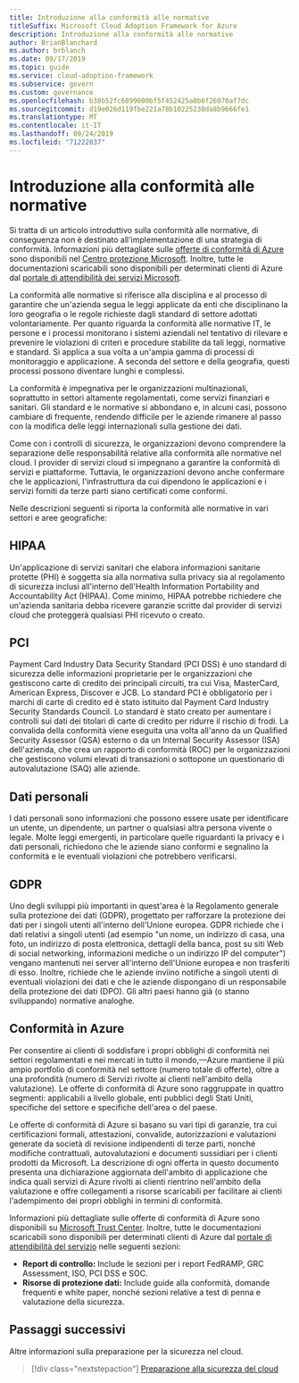 ```yaml
---
title: Introduzione alla conformità alle normative
titleSuffix: Microsoft Cloud Adoption Framework for Azure
description: Introduzione alla conformità alle normative
author: BrianBlanchard
ms.author: brblanch
ms.date: 09/17/2019
ms.topic: guide
ms.service: cloud-adoption-framework
ms.subservice: govern
ms.custom: governance
ms.openlocfilehash: b38b52fc6899000bf5f452425a8b6f26070af7dc
ms.sourcegitcommit: d19e026d119fbe221a78b10225230da8b9666fe1
ms.translationtype: MT
ms.contentlocale: it-IT
ms.lasthandoff: 09/24/2019
ms.locfileid: "71222037"
---
```

# <a name="introduction-to-regulatory-compliance"></a>Introduzione alla conformità alle normative

Si tratta di un articolo introduttivo sulla conformità alle normative, di conseguenza non è destinato all'implementazione di una strategia di conformità. Informazioni più dettagliate sulle [offerte di conformità di Azure](https://aka.ms/allcompliance) sono disponibili nel [Centro protezione Microsoft](https://www.microsoft.com/trustcenter/default.aspx). Inoltre, tutte le documentazioni scaricabili sono disponibili per determinati clienti di Azure dal [portale di attendibilità dei servizi Microsoft](https://servicetrust.microsoft.com).

La conformità alle normative si riferisce alla disciplina e al processo di garantire che un'azienda segua le leggi applicate da enti che disciplinano la loro geografia o le regole richieste dagli standard di settore adottati volontariamente. Per quanto riguarda la conformità alle normative IT, le persone e i processi monitorano i sistemi aziendali nel tentativo di rilevare e prevenire le violazioni di criteri e procedure stabilite da tali leggi, normative e standard. Si applica a sua volta a un'ampia gamma di processi di monitoraggio e applicazione. A seconda del settore e della geografia, questi processi possono diventare lunghi e complessi.

La conformità è impegnativa per le organizzazioni multinazionali, soprattutto in settori altamente regolamentati, come servizi finanziari e sanitari. Gli standard e le normative si abbondano e, in alcuni casi, possono cambiare di frequente, rendendo difficile per le aziende rimanere al passo con la modifica delle leggi internazionali sulla gestione dei dati.

Come con i controlli di sicurezza, le organizzazioni devono comprendere la separazione delle responsabilità relative alla conformità alle normative nel cloud. I provider di servizi cloud si impegnano a garantire la conformità di servizi e piattaforme. Tuttavia, le organizzazioni devono anche confermare che le applicazioni, l'infrastruttura da cui dipendono le applicazioni e i servizi forniti da terze parti siano certificati come conformi.

Nelle descrizioni seguenti si riporta la conformità alle normative in vari settori e aree geografiche:

## <a name="hipaa"></a>HIPAA

Un'applicazione di servizi sanitari che elabora informazioni sanitarie protette (PHI) è soggetta sia alla normativa sulla privacy sia al regolamento di sicurezza inclusi all'interno dell'Health Information Portability and Accountability Act (HIPAA). Come minimo, HIPAA potrebbe richiedere che un'azienda sanitaria debba ricevere garanzie scritte dal provider di servizi cloud che proteggerà qualsiasi PHI ricevuto o creato.

## <a name="pci"></a>PCI

Payment Card Industry Data Security Standard (PCI DSS) è uno standard di sicurezza delle informazioni proprietarie per le organizzazioni che gestiscono carte di credito dei principali circuiti, tra cui Visa, MasterCard, American Express, Discover e JCB. Lo standard PCI è obbligatorio per i marchi di carte di credito ed è stato istituito dal Payment Card Industry Security Standards Council. Lo standard è stato creato per aumentare i controlli sui dati dei titolari di carte di credito per ridurre il rischio di frodi. La convalida della conformità viene eseguita una volta all'anno da un Qualified Security Assessor (QSA) esterno o da un Internal Security Assessor (ISA) dell'azienda, che crea un rapporto di conformità (ROC) per le organizzazioni che gestiscono volumi elevati di transazioni o sottopone un questionario di autovalutazione (SAQ) alle aziende.

## <a name="personal-data"></a>Dati personali

I dati personali sono informazioni che possono essere usate per identificare un utente, un dipendente, un partner o qualsiasi altra persona vivente o legale. Molte leggi emergenti, in particolare quelle riguardanti la privacy e i dati personali, richiedono che le aziende siano conformi e segnalino la conformità e le eventuali violazioni che potrebbero verificarsi.

## <a name="gdpr"></a>GDPR

Uno degli sviluppi più importanti in quest'area è la Regolamento generale sulla protezione dei dati (GDPR), progettato per rafforzare la protezione dei dati per i singoli utenti all'interno dell'Unione europea. GDPR richiede che i dati relativi a singoli utenti (ad esempio "un nome, un indirizzo di casa, una foto, un indirizzo di posta elettronica, dettagli della banca, post su siti Web di social networking, informazioni mediche o un indirizzo IP del computer") vengano mantenuti nei server all'interno dell'Unione europea e non trasferiti di esso. Inoltre, richiede che le aziende inviino notifiche a singoli utenti di eventuali violazioni dei dati e che le aziende dispongano di un responsabile della protezione dei dati (DPO). Gli altri paesi hanno già (o stanno sviluppando) normative analoghe.

## <a name="compliant-foundation-in-azure"></a>Conformità in Azure

Per consentire ai clienti di soddisfare i propri obblighi di conformità nei settori regolamentati e nei mercati in tutto il mondo,&mdash;Azure mantiene il più ampio portfolio di conformità nel settore (numero totale di offerte), oltre a una profondità (numero di Servizi rivolte ai clienti nell'ambito della valutazione). Le offerte di conformità di Azure sono raggruppate in quattro segmenti: applicabili a livello globale, enti pubblici degli Stati Uniti, specifiche del settore e specifiche dell'area o del paese.

Le offerte di conformità di Azure si basano su vari tipi di garanzie, tra cui certificazioni formali, attestazioni, convalide, autorizzazioni e valutazioni generate da società di revisione indipendenti di terze parti, nonché modifiche contrattuali, autovalutazioni e documenti sussidiari per i clienti prodotti da Microsoft. La descrizione di ogni offerta in questo documento presenta una dichiarazione aggiornata dell'ambito di applicazione che indica quali servizi di Azure rivolti ai clienti rientrino nell'ambito della valutazione e offre collegamenti a risorse scaricabili per facilitare ai clienti l'adempimento dei propri obblighi in termini di conformità.

Informazioni più dettagliate sulle offerte di conformità di Azure sono disponibili su [Microsoft Trust Center](https://www.microsoft.com/trustcenter/compliance/complianceofferings). Inoltre, tutte le documentazioni scaricabili sono disponibili per determinati clienti di Azure dal [portale di attendibilità del servizio](https://servicetrust.microsoft.com) nelle seguenti sezioni:

- **Report di controllo:** Include le sezioni per i report FedRAMP, GRC Assessment, ISO, PCI DSS e SOC.
- **Risorse di protezione dati:** Include guide alla conformità, domande frequenti e white paper, nonché sezioni relative a test di penna e valutazione della sicurezza.

## <a name="next-steps"></a>Passaggi successivi

Altre informazioni sulla preparazione per la sicurezza nel cloud.

> [!div class="nextstepaction"]
> [Preparazione alla sicurezza del cloud](./cloud-security-readiness.md)
